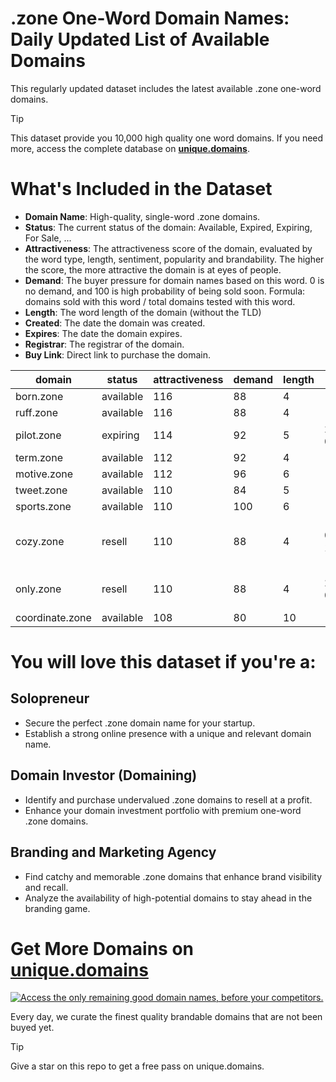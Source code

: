 
# .zone One-Word Domain Names: Daily Updated List of Available Domains

This regularly updated dataset includes the latest available .zone one-word domains.

> [!TIP]
> This dataset provide you 10,000 high quality one word domains.
> If you need more, access the complete database on **[unique.domains](https://unique.domains?utm_source=github&utm_medium=dataset&utm_campaign=.zone&utm_content=description.top)**.

# What's Included in the Dataset

- **Domain Name**: High-quality, single-word .zone domains.
- **Status**: The current status of the domain: Available, Expired, Expiring, For Sale, ...
- **Attractiveness**: The attractiveness score of the domain, evaluated by the word type, length, sentiment, popularity and brandability. The higher the score, the more attractive the domain is at eyes of people.
- **Demand**: The buyer pressure for domain names based on this word. 0 is no demand, and 100 is high probability of being sold soon. Formula: domains sold with this word / total domains tested with this word.
- **Length**: The word length of the domain (without the TLD)
- **Created**: The date the domain was created.
- **Expires**: The date the domain expires.
- **Registrar**: The registrar of the domain.
- **Buy Link**: Direct link to purchase the domain.

| domain          | status    | attractiveness | demand | length | created          | expires          | registrar                                                 | sectors                           |
| --------------- | --------- | -------------- | ------ | ------ | ---------------- | ---------------- | --------------------------------------------------------- | --------------------------------- |
| born.zone       | available | 116            | 88     | 4      |                  |                  |                                                           | Business,General,Humanities,Media |
| ruff.zone       | available | 116            | 88     | 4      |                  |                  |                                                           | Fashion                           |
| pilot.zone      | expiring  | 114            | 92     | 5      | 27/07/2014 08:48 | 27/07/2025 08:48 | IONOS SE                                                  | Aviation,Media,Transportation     |
| term.zone       | available | 112            | 92     | 4      |                  |                  |                                                           | Business,Education,Technology     |
| motive.zone     | available | 112            | 96     | 6      |                  |                  |                                                           | Business,Law,Media                |
| tweet.zone      | available | 110            | 84     | 5      |                  |                  |                                                           | Entertainment,Media,Technology    |
| sports.zone     | available | 110            | 100    | 6      |                  |                  |                                                           | Health and Fitness,Media,Sports   |
| cozy.zone       | resell    | 110            | 88     | 4      | 02/05/2014 16:53 | 02/05/2026 16:53 | Global Domains International, Inc. DBA DomainCostClub.com | Hospitality,Real Estate,Retail    |
| only.zone       | resell    | 110            | 88     | 4      | 28/12/2015 08:32 | 28/12/2025 08:32 | Chengdu West Dimension Digital Technology Co., Ltd.       | Business,Media,Retail             |
| coordinate.zone | available | 108            | 80     | 10     |                  |                  |                                                           | Business,Education,Technology     |

# You will love this dataset if you're a:

## Solopreneur

- Secure the perfect .zone domain name for your startup.
- Establish a strong online presence with a unique and relevant domain name.

## Domain Investor (Domaining)

- Identify and purchase undervalued .zone domains to resell at a profit.
- Enhance your domain investment portfolio with premium one-word .zone domains.

## Branding and Marketing Agency

- Find catchy and memorable .zone domains that enhance brand visibility and recall.
- Analyze the availability of high-potential domains to stay ahead in the branding game.

# Get More Domains on [unique.domains](https://unique.domains?utm_source=github&utm_medium=dataset&utm_campaign=.zone&utm_content=description.bottom)

[![Access the only remaining good domain names, before your competitors.](https://github.zone/UniqueDomains/zone-oneword-domains/blob/main/unique.domains.jpg?raw=true)](https://unique.domains?utm_source=github&utm_medium=dataset&utm_campaign=.zone&utm_content=description.image)

Every day, we curate the finest quality brandable domains that are not been buyed yet.

> [!TIP]
> Give a star on this repo to get a free pass on unique.domains.
        